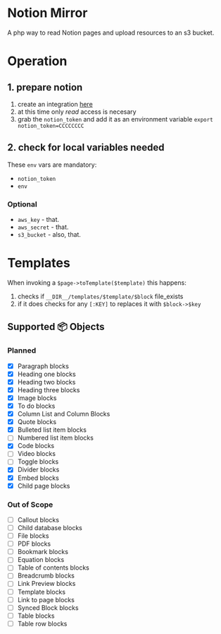 Notion Mirror
=============

A php way to read Notion pages and upload resources to an s3 bucket.

# Operation

## 1. prepare notion
1. create an integration [here](https://www.notion.so/my-integrations)
2. at this time only _read_ access is necesary
3. grab the `notion_token` and add it as an environment variable `export notion_token=CCCCCCCC`

## 2. check for local variables needed

These `env` vars are mandatory:
- `notion_token`
- `env`

### Optional
- `aws_key` - that.
- `aws_secret` - that.
- `s3_bucket` - also, that.

# Templates

When invoking a `$page->toTemplate($template)` this happens:
1. checks if `__DIR__/templates/$template/$block` file_exists
2. if it does checks for any `[:KEY]` to replaces it with `$block->$key`

## Supported 📦 Objects

### Planned
- [x] Paragraph blocks
- [x] Heading one blocks
- [x] Heading two blocks
- [x] Heading three blocks
- [x] Image blocks
- [x] To do blocks
- [x] Column List and Column Blocks
- [x] Quote blocks
- [x] Bulleted list item blocks
- [ ] Numbered list item blocks
- [x] Code blocks
- [ ] Video blocks
- [ ] Toggle blocks
- [x] Divider blocks
- [x] Embed blocks
- [x] Child page blocks

### Out of Scope
- [ ] Callout blocks
- [ ] Child database blocks
- [ ] File blocks
- [ ] PDF blocks
- [ ] Bookmark blocks
- [ ] Equation blocks
- [ ] Table of contents blocks
- [ ] Breadcrumb blocks
- [ ] Link Preview blocks
- [ ] Template blocks
- [ ] Link to page blocks
- [ ] Synced Block blocks
- [ ] Table blocks
- [ ] Table row blocks
